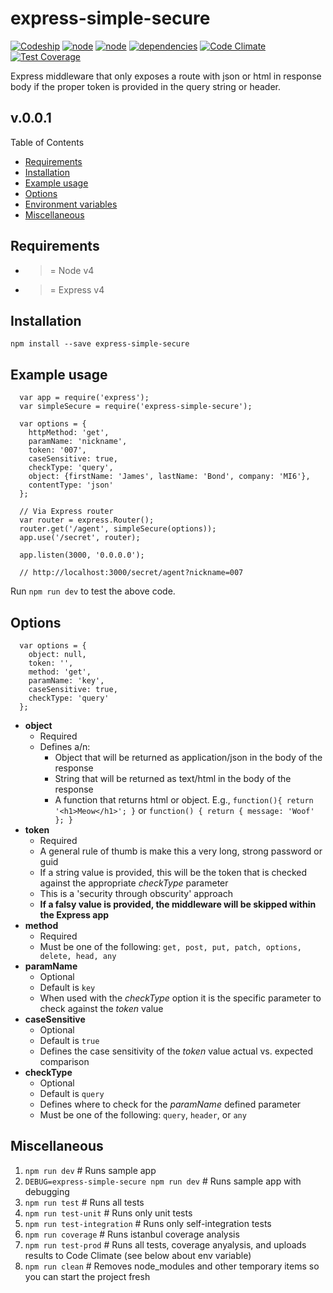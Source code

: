 # express-simple-secure

[![Codeship](https://img.shields.io/codeship/0ca723a0-6095-0133-36eb-7258394f756c/master.svg)](https://codeship.com/projects/112229)
[![node](https://img.shields.io/badge/node-%3E%3D4.x-lightgrey.svg)](https://github.com/n8io/express-simple-secure/blob/master/package.json)
[![node](https://img.shields.io/badge/express-%3E%3D4.x-lightgrey.svg)](https://github.com/n8io/express-simple-secure/blob/master/package.json)
[![dependencies](https://img.shields.io/david/n8io/express-simple-secure.svg)](https://github.com/n8io/express-simple-secure/blob/master/package.json)
[![Code Climate](https://codeclimate.com/github/n8io/express-simple-secure/badges/gpa.svg)](https://codeclimate.com/github/n8io/express-simple-secure)
[![Test Coverage](https://codeclimate.com/github/n8io/express-simple-secure/badges/coverage.svg)](https://codeclimate.com/github/n8io/express-simple-secure/coverage)

Express middleware that only exposes a route with json or html in response body if the proper token is provided in the query string or header.

## v.0.0.1

Table of Contents
* [Requirements](#requirements)
* [Installation](#installation)
* [Example usage](#example-usage)
* [Options](#options)
* [Environment variables](#environment-variables)
* [Miscellaneous](#miscellaneous)

## Requirements
* >= Node v4
* >= Express v4

## Installation
`npm install --save express-simple-secure`

## Example usage
```
  var app = require('express');
  var simpleSecure = require('express-simple-secure');

  var options = {
    httpMethod: 'get',
    paramName: 'nickname',
    token: '007',
    caseSensitive: true,
    checkType: 'query',
    object: {firstName: 'James', lastName: 'Bond', company: 'MI6'},
    contentType: 'json'
  };

  // Via Express router
  var router = express.Router();
  router.get('/agent', simpleSecure(options));
  app.use('/secret', router);

  app.listen(3000, '0.0.0.0');

  // http://localhost:3000/secret/agent?nickname=007
```

Run `npm run dev` to test the above code.

## Options

```
  var options = {
    object: null,
    token: '',
    method: 'get',
    paramName: 'key',
    caseSensitive: true,
    checkType: 'query'
  };
```

* **object**
  * Required
  * Defines a/n:
    * Object that will be returned as application/json in the body of the response
    * String that will be returned as text/html in the body of the response
    * A function that returns html or object. E.g., `function(){ return '<h1>Meow</h1>'; }` or `function() { return { message: 'Woof' }; }`
* **token**
  * Required
  * A general rule of thumb is make this a very long, strong password or guid
  * If a string value is provided, this will be the token that is checked against the appropriate _checkType_ parameter
  * This is a 'security through obscurity' approach
  * **If a falsy value is provided, the middleware will be skipped within the Express app**
* **method**
  * Required
  * Must be one of the following: `get, post, put, patch, options, delete, head, any`
* **paramName**
  * Optional
  * Default is `key`
  * When used with the _checkType_ option it is the specific parameter to check against the _token_ value
* **caseSensitive**
  * Optional
  * Default is `true`
  * Defines the case sensitivity of the _token_ value actual vs. expected comparison
* **checkType**
  * Optional
  * Default is `query`
  * Defines where to check for the _paramName_ defined parameter
  * Must be one of the following: `query`, `header`, or `any`

## Miscellaneous
1. `npm run dev` # Runs sample app
1. `DEBUG=express-simple-secure npm run dev` # Runs sample app with debugging
1. `npm run test` # Runs all tests
2. `npm run test-unit` # Runs only unit tests
3. `npm run test-integration` # Runs only self-integration tests
4. `npm run coverage` # Runs istanbul coverage analysis
4. `npm run test-prod` # Runs all tests, coverage anyalysis, and uploads results to Code Climate (see below about env variable)
5. `npm run clean` # Removes node_modules and other temporary items so you can start the project fresh
